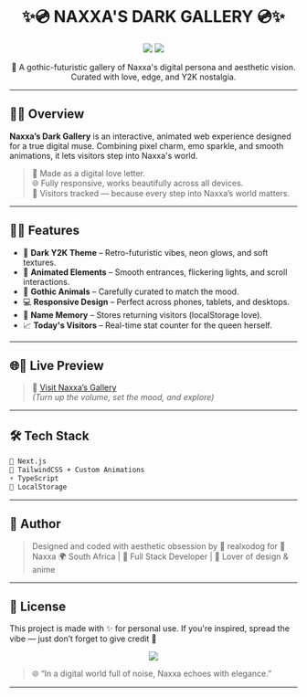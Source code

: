 <h1 align="center">✨💿 NAXXA'S DARK GALLERY 💿✨</h1>
<p align="center">
  <img src="https://img.shields.io/badge/status-live-7D5BA6?style=flat-square&logo=astro&logoColor=fff">
  <img src="https://img.shields.io/badge/style-y2k%20dark-8A2BE2?style=flat-square&logo=starship&logoColor=fff">
</p>

<p align="center">
  🖤 A gothic-futuristic gallery of Naxxa's digital persona and aesthetic vision. Curated with love, edge, and Y2K nostalgia.
</p>

---

## 🧃💾 Overview

**Naxxa’s Dark Gallery** is an interactive, animated web experience designed for a true digital muse. 
Combining pixel charm, emo sparkle, and smooth animations, it lets visitors step into Naxxa's world.

> 💅 Made as a digital love letter.  
> 🌐 Fully responsive, works beautifully across all devices.  
> 🐾 Visitors tracked — because every step into Naxxa’s world matters.

---

## 💜✨ Features

- 🌌 **Dark Y2K Theme** – Retro-futuristic vibes, neon glows, and soft textures.
- 🎠 **Animated Elements** – Smooth entrances, flickering lights, and scroll interactions.
- 🧿 **Gothic Animals** – Carefully curated to match the mood.
- 💻 **Responsive Design** – Perfect across phones, tablets, and desktops.
- 🫶 **Name Memory** – Stores returning visitors (localStorage love).
- 📈 **Today's Visitors** – Real-time stat counter for the queen herself.

---

## 🌐🔮 Live Preview

> 💫 [Visit Naxxa’s Gallery](https://naxxa.vercel.app)  
> *(Turn up the volume, set the mood, and explore)*

---

## 🛠️ Tech Stack

```bash
🧩 Next.js
🎨 TailwindCSS + Custom Animations
⚡ TypeScript
💖 LocalStorage
```
---

## 🖤 Author

> Designed and coded with aesthetic obsession by
> 🎀 realxodog for 💋 Naxxa 
> 🌍 South Africa | 🧠 Full Stack Developer | 💌 Lover of design & anime

---

## 🧷 License

This project is made with ✨ for personal use.
If you're inspired, spread the vibe — just don’t forget to give credit 💾

<p align="center"><img src="https://readme-typing-svg.demolab.com?font=Courier+Prime&pause=1000&color=F7F3F7&vCenter=true&width=435&lines=🖤+Welcome+to+Naxxa's+Dark+World+🖤;Click+around...+don't+be+shy."></p>

> 🌐 “In a digital world full of noise, Naxxa echoes with elegance.”

---
